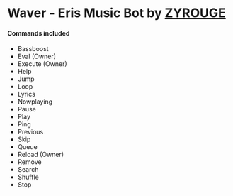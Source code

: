 # Waver - Eris Music Bot by [ZYROUGE](https://discord.gg/8KV5zCg)

#### Commands included

* Bassboost
* Eval (Owner)
* Execute (Owner)
* Help
* Jump
* Loop
* Lyrics
* Nowplaying
* Pause
* Play
* Ping
* Previous
* Skip
* Queue
* Reload (Owner)
* Remove
* Search
* Shuffle
* Stop
